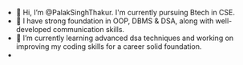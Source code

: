 - 👋 Hi, I’m @PalakSinghThakur. I'm currently pursuing Btech in CSE.
- 👀 I have strong foundation in OOP, DBMS & DSA, along with well-developed communication skills.
- 🌱 I’m currently learning advanced dsa techniques and working on improving my coding skills for a career solid foundation.
- 

<!---
PalakSinghThakur/PalakSinghThakur is a ✨ special ✨ repository because its `README.md` (this file) appears on your GitHub profile.
You can click the Preview link to take a look at your changes.
--->
